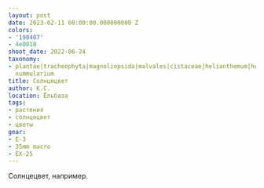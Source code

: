 ```yaml
---
layout: post
date: 2023-02-11 00:00:00.000000000 Z
colors:
- '190407'
- 4e0818
shoot_date: 2022-06-24
taxonomy:
- plantae|tracheophyta|magnoliopsida|malvales|cistaceae|helianthemum|helianthemum
  nummularium
title: Солнцецвет
author: К.С.
location: Ёльбаза
tags:
- растения
- солнцецвет
- цветы
gear:
- E-3
- 35mm macro
- EX-25
---
```

Солнцецвет, например.

